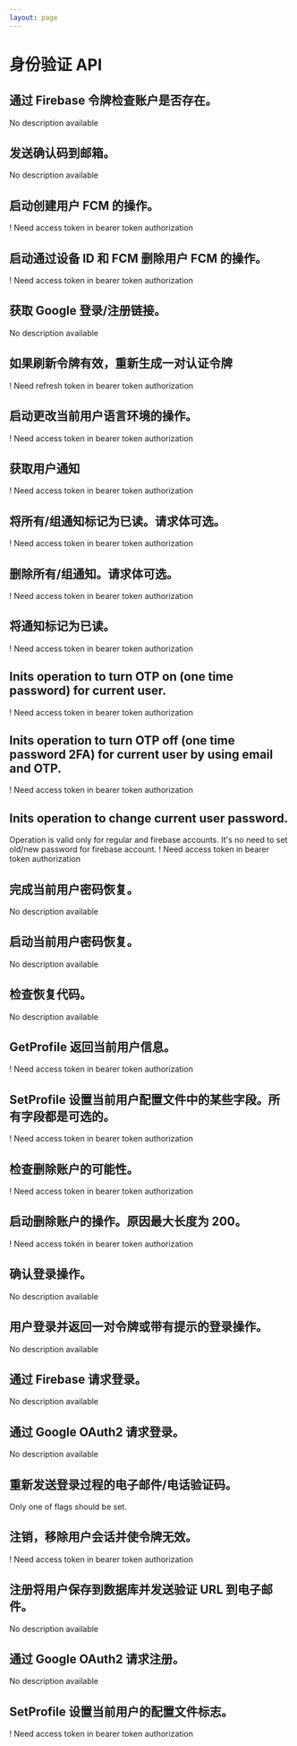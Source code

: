 ```yaml
---
layout: page
---
```


# 身份验证 API

<GlobalAuth />

## 通过 Firebase 令牌检查账户是否存在。
No description available

<InteractiveAuthenticationAPIEndpoint1 />

## 发送确认码到邮箱。
No description available

<InteractiveAuthenticationAPIEndpoint2 />

## 启动创建用户 FCM 的操作。
! Need access token in bearer token authorization

<InteractiveAuthenticationAPIEndpoint3 />

## 启动通过设备 ID 和 FCM 删除用户 FCM 的操作。
! Need access token in bearer token authorization

<InteractiveAuthenticationAPIEndpoint4 />

## 获取 Google 登录/注册链接。
No description available

<InteractiveAuthenticationAPIEndpoint5 />

## 如果刷新令牌有效，重新生成一对认证令牌
! Need refresh token in bearer token authorization

<InteractiveAuthenticationAPIEndpoint6 />

## 启动更改当前用户语言环境的操作。
! Need access token in bearer token authorization

<InteractiveAuthenticationAPIEndpoint7 />

## 获取用户通知
! Need access token in bearer token authorization

<InteractiveAuthenticationAPIEndpoint8 />

## 将所有/组通知标记为已读。请求体可选。
! Need access token in bearer token authorization

<InteractiveAuthenticationAPIEndpoint9 />

## 删除所有/组通知。请求体可选。
! Need access token in bearer token authorization

<InteractiveAuthenticationAPIEndpoint10 />

## 将通知标记为已读。
! Need access token in bearer token authorization

<InteractiveAuthenticationAPIEndpoint11 />

## Inits operation to turn OTP on (one time password) for current user.
! Need access token in bearer token authorization

<InteractiveAuthenticationAPIEndpoint12 />

## Inits operation to turn OTP off (one time password 2FA) for current user by using email and OTP.
! Need access token in bearer token authorization

<InteractiveAuthenticationAPIEndpoint13 />

## Inits operation to change current user password.
Operation is valid only for regular and firebase accounts.
It's no need to set old/new password for firebase account.
! Need access token in bearer token authorization

<InteractiveAuthenticationAPIEndpoint14 />

## 完成当前用户密码恢复。
No description available

<InteractiveAuthenticationAPIEndpoint15 />

## 启动当前用户密码恢复。
No description available

<InteractiveAuthenticationAPIEndpoint16 />

## 检查恢复代码。
No description available

<InteractiveAuthenticationAPIEndpoint17 />

## GetProfile 返回当前用户信息。
! Need access token in bearer token authorization

<InteractiveAuthenticationAPIEndpoint18 />

## SetProfile 设置当前用户配置文件中的某些字段。所有字段都是可选的。
! Need access token in bearer token authorization

<InteractiveAuthenticationAPIEndpoint19 />

## 检查删除账户的可能性。
! Need access token in bearer token authorization

<InteractiveAuthenticationAPIEndpoint20 />

## 启动删除账户的操作。原因最大长度为 200。
! Need access token in bearer token authorization

<InteractiveAuthenticationAPIEndpoint21 />

## 确认登录操作。
No description available

<InteractiveAuthenticationAPIEndpoint22 />

## 用户登录并返回一对令牌或带有提示的登录操作。
No description available

<InteractiveAuthenticationAPIEndpoint23 />

## 通过 Firebase 请求登录。
No description available

<InteractiveAuthenticationAPIEndpoint24 />

## 通过 Google OAuth2 请求登录。
No description available

<InteractiveAuthenticationAPIEndpoint25 />

## 重新发送登录过程的电子邮件/电话验证码。
Only one of flags should be set.

<InteractiveAuthenticationAPIEndpoint26 />

## 注销，移除用户会话并使令牌无效。
! Need access token in bearer token authorization

<InteractiveAuthenticationAPIEndpoint27 />

## 注册将用户保存到数据库并发送验证 URL 到电子邮件。
No description available

<InteractiveAuthenticationAPIEndpoint28 />

## 通过 Google OAuth2 请求注册。
No description available

<InteractiveAuthenticationAPIEndpoint29 />

## SetProfile 设置当前用户的配置文件标志。
! Need access token in bearer token authorization

<InteractiveAuthenticationAPIEndpoint30 />

<script setup>
import InteractiveAuthenticationAPIEndpoint1 from '../../.vitepress/theme/components/InteractiveAuthenticationAPIEndpoint1.vue'
import InteractiveAuthenticationAPIEndpoint2 from '../../.vitepress/theme/components/InteractiveAuthenticationAPIEndpoint2.vue'
import InteractiveAuthenticationAPIEndpoint3 from '../../.vitepress/theme/components/InteractiveAuthenticationAPIEndpoint3.vue'
import InteractiveAuthenticationAPIEndpoint4 from '../../.vitepress/theme/components/InteractiveAuthenticationAPIEndpoint4.vue'
import InteractiveAuthenticationAPIEndpoint5 from '../../.vitepress/theme/components/InteractiveAuthenticationAPIEndpoint5.vue'
import InteractiveAuthenticationAPIEndpoint6 from '../../.vitepress/theme/components/InteractiveAuthenticationAPIEndpoint6.vue'
import InteractiveAuthenticationAPIEndpoint7 from '../../.vitepress/theme/components/InteractiveAuthenticationAPIEndpoint7.vue'
import InteractiveAuthenticationAPIEndpoint8 from '../../.vitepress/theme/components/InteractiveAuthenticationAPIEndpoint8.vue'
import InteractiveAuthenticationAPIEndpoint9 from '../../.vitepress/theme/components/InteractiveAuthenticationAPIEndpoint9.vue'
import InteractiveAuthenticationAPIEndpoint10 from '../../.vitepress/theme/components/InteractiveAuthenticationAPIEndpoint10.vue'
import InteractiveAuthenticationAPIEndpoint11 from '../../.vitepress/theme/components/InteractiveAuthenticationAPIEndpoint11.vue'
import InteractiveAuthenticationAPIEndpoint12 from '../../.vitepress/theme/components/InteractiveAuthenticationAPIEndpoint12.vue'
import InteractiveAuthenticationAPIEndpoint13 from '../../.vitepress/theme/components/InteractiveAuthenticationAPIEndpoint13.vue'
import InteractiveAuthenticationAPIEndpoint14 from '../../.vitepress/theme/components/InteractiveAuthenticationAPIEndpoint14.vue'
import InteractiveAuthenticationAPIEndpoint15 from '../../.vitepress/theme/components/InteractiveAuthenticationAPIEndpoint15.vue'
import InteractiveAuthenticationAPIEndpoint16 from '../../.vitepress/theme/components/InteractiveAuthenticationAPIEndpoint16.vue'
import InteractiveAuthenticationAPIEndpoint17 from '../../.vitepress/theme/components/InteractiveAuthenticationAPIEndpoint17.vue'
import InteractiveAuthenticationAPIEndpoint18 from '../../.vitepress/theme/components/InteractiveAuthenticationAPIEndpoint18.vue'
import InteractiveAuthenticationAPIEndpoint19 from '../../.vitepress/theme/components/InteractiveAuthenticationAPIEndpoint19.vue'
import InteractiveAuthenticationAPIEndpoint20 from '../../.vitepress/theme/components/InteractiveAuthenticationAPIEndpoint20.vue'
import InteractiveAuthenticationAPIEndpoint21 from '../../.vitepress/theme/components/InteractiveAuthenticationAPIEndpoint21.vue'
import InteractiveAuthenticationAPIEndpoint22 from '../../.vitepress/theme/components/InteractiveAuthenticationAPIEndpoint22.vue'
import InteractiveAuthenticationAPIEndpoint23 from '../../.vitepress/theme/components/InteractiveAuthenticationAPIEndpoint23.vue'
import InteractiveAuthenticationAPIEndpoint24 from '../../.vitepress/theme/components/InteractiveAuthenticationAPIEndpoint24.vue'
import InteractiveAuthenticationAPIEndpoint25 from '../../.vitepress/theme/components/InteractiveAuthenticationAPIEndpoint25.vue'
import InteractiveAuthenticationAPIEndpoint26 from '../../.vitepress/theme/components/InteractiveAuthenticationAPIEndpoint26.vue'
import InteractiveAuthenticationAPIEndpoint27 from '../../.vitepress/theme/components/InteractiveAuthenticationAPIEndpoint27.vue'
import InteractiveAuthenticationAPIEndpoint28 from '../../.vitepress/theme/components/InteractiveAuthenticationAPIEndpoint28.vue'
import InteractiveAuthenticationAPIEndpoint29 from '../../.vitepress/theme/components/InteractiveAuthenticationAPIEndpoint29.vue'
import InteractiveAuthenticationAPIEndpoint30 from '../../.vitepress/theme/components/InteractiveAuthenticationAPIEndpoint30.vue'
import GlobalAuth from '../../.vitepress/theme/components/GlobalAuth.vue'
import SimpleOutline from '../../.vitepress/theme/components/SimpleOutline.vue'
</script>

<SimpleOutline :items="[
  { text: 'Check account existence by firebase token.', anchor: '#check-account-existence-by-firebase-token' },
  { text: 'Send confirmation code to email.', anchor: '#send-confirmation-code-to-email' },
  { text: 'Inits operation to create user fcm.', anchor: '#inits-operation-to-create-user-fcm' },
  { text: 'Inits operation to delete user fcm by device id and fcm.', anchor: '#inits-operation-to-delete-user-fcm-by-device-id-and-fcm' },
  { text: 'Get Google link for lgoin/register.', anchor: '#get-google-link-for-lgoinregister' },
  { text: 'Regenerate a pair of authenticate tokens if refresh token is valid', anchor: '#regenerate-a-pair-of-authenticate-tokens-if-refresh-token-is-valid' },
  { text: 'Inits operation to change current user locale.', anchor: '#inits-operation-to-change-current-user-locale' },
  { text: 'Get notifications for user', anchor: '#get-notifications-for-user' },
  { text: 'Mark all/group of notifications as viewed. Body is optional.', anchor: '#mark-allgroup-of-notifications-as-viewed-body-is-optional' },
  { text: 'Delete all/group of notifications. Body is optional.', anchor: '#delete-allgroup-of-notifications-body-is-optional' },
  { text: 'Mark notification as viewed.', anchor: '#mark-notification-as-viewed' },
  { text: 'Inits operation to turn OTP on (one time password) for current user.', anchor: '#inits-operation-to-turn-otp-on-one-time-password-for-current-user' },
  { text: 'Inits operation to turn OTP off (one time password 2FA) for current user by using email and OTP.', anchor: '#inits-operation-to-turn-otp-off-one-time-password-2fa-for-current-user-by-using-email-and-otp' },
  { text: 'Inits operation to change current user password. Operation is valid only for regular and firebase accounts. It\'s no need to set old/new password for firebase account.', anchor: '#inits-operation-to-change-current-user-password-operation-is-valid-only-for-regular-and-firebase-accounts-its-no-need-to-set-oldnew-password-for-firebase-account' },
  { text: 'Finishes restoration of current user password.', anchor: '#finishes-restoration-of-current-user-password' },
  { text: 'Inits restoration of current user password.', anchor: '#inits-restoration-of-current-user-password' },
  { text: 'Check restoration code.', anchor: '#check-restoration-code' },
  { text: 'GetProfile returns information about current user.', anchor: '#getprofile-returns-information-about-current-user' },
  { text: 'SetProfile sets some fields in profile of current user. All fields are optional.', anchor: '#setprofile-sets-some-fields-in-profile-of-current-user-all-fields-are-optional' },
  { text: 'Check possibility to remove account.', anchor: '#check-possibility-to-remove-account' },
  { text: 'Inits operation to remove account. Reason maximum length is 200.', anchor: '#inits-operation-to-remove-account-reason-maximum-length-is-200' },
  { text: 'Confirm login operation.', anchor: '#confirm-login-operation' },
  { text: 'Logins user and return pair of tokens or login operation with hints.', anchor: '#logins-user-and-return-pair-of-tokens-or-login-operation-with-hints' },
  { text: 'Sign in by firebase request.', anchor: '#sign-in-by-firebase-request' },
  { text: 'Sign in by Google OAuth2 request.', anchor: '#sign-in-by-google-oauth2-request' },
  { text: 'Resend email/phone codes for sign-in process.', anchor: '#resend-emailphone-codes-for-signin-process' },
  { text: 'Logout remove user sessions and makes the token invalid.', anchor: '#logout-remove-user-sessions-and-makes-the-token-invalid' },
  { text: 'Registration save user in database and send verification url to email.', anchor: '#registration-save-user-in-database-and-send-verification-url-to-email' },
  { text: 'Sign up by Google OAuth2 request.', anchor: '#sign-up-by-google-oauth2-request' },
  { text: 'SetProfile sets profile flags of current user.', anchor: '#setprofile-sets-profile-flags-of-current-user' }
]" />
